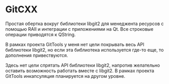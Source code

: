 # GitCXX

Простая обертка вокруг библиотеки libgit2 для менеджента
ресурсов с помощью RAII и интеграции с приложениями на Qt.
Все строковые операции приводятся к QString.

В рамках проекта GitTools у меня нет цели покрывать весь API
библиотеки libgit2, но если эта библиотека используется
где-то еще, то дополнения привествуются.

Здесь нет цели спрятать API библиотеки libgit2, напротив
желательно оставить возможность работать вместе с libgit2.
В рамках проекта GitTools инкапсуляция планируется на другом
уровне.
